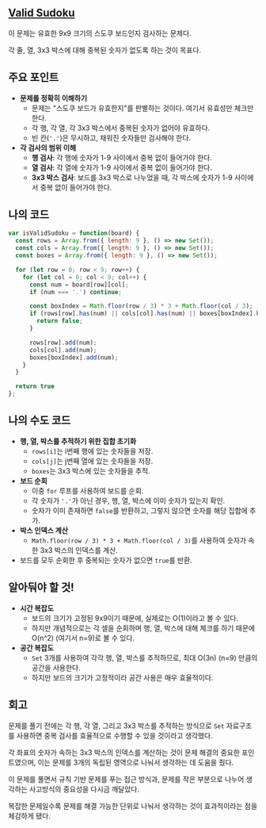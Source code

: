 ## [**Valid Sudoku**](https://leetcode.com/problems/valid-sudoku/)

이 문제는 유효한 9x9 크기의 스도쿠 보드인지 검사하는 문제다.

각 줄, 열, 3x3 박스에 대해 중복된 숫자가 없도록 하는 것이 목표다.

## 주요 포인트

- **문제를 정확히 이해하기**
    - 문제는 "스도쿠 보드가 유효한지"를 판별하는 것이다. 여기서 유효성만 체크만 한다.
    - 각 행, 각 열, 각 3x3 박스에서 중복된 숫자가 없어야 유효하다.
    - 빈 칸(`'.'`)은 무시하고, 채워진 숫자들만 검사해야 한다.
- **각 검사의 범위 이해**
    - **행 검사**: 각 행에 숫자가 1-9 사이에서 중복 없이 들어가야 한다.
    - **열 검사**: 각 열에 숫자가 1-9 사이에서 중복 없이 들어가야 한다.
    - **3x3 박스 검사**: 보드를 3x3 박스로 나누었을 때, 각 박스에 숫자가 1-9 사이에서 중복 없이 들어가야 한다.

## 나의 코드

```jsx
var isValidSudoku = function(board) {
  const rows = Array.from({ length: 9 }, () => new Set());
  const cols = Array.from({ length: 9 }, () => new Set());
  const boxes = Array.from({ length: 9 }, () => new Set());

  for (let row = 0; row < 9; row++) {
    for (let col = 0; col < 9; col++) {
      const num = board[row][col];
      if (num === '.') continue;

      const boxIndex = Math.floor(row / 3) * 3 + Math.floor(col / 3);
      if (rows[row].has(num) || cols[col].has(num) || boxes[boxIndex].has(num)) {
        return false;
      }

      rows[row].add(num);
      cols[col].add(num);
      boxes[boxIndex].add(num);
    }
  }

  return true
};
```

## 나의 수도 코드

- **행, 열, 박스를 추적하기 위한 집합 초기화**
    - `rows[i]`는 i번째 행에 있는 숫자들을 저장.
    - `cols[j]`는 j번째 열에 있는 숫자들을 저장.
    - `boxes`는 3x3 박스에 있는 숫자들을 추적.
- **보드 순회**
    - 이중 `for` 루프를 사용하여 보드를 순회.
    - 각 숫자가 `'.'`가 아닌 경우, 행, 열, 박스에 이미 숫자가 있는지 확인.
    - 숫자가 이미 존재하면 `false`를 반환하고, 그렇지 않으면 숫자를 해당 집합에 추가.
- **박스 인덱스 계산**
    - `Math.floor(row / 3) * 3 + Math.floor(col / 3)`를 사용하여 숫자가 속한 3x3 박스의 인덱스를 계산.
- 보드를 모두 순회한 후 중복되는 숫자가 없으면 `true`를 반환.

## 알아둬야 할 것!

- **시간 복잡도**
    - 보드의 크기가 고정된 9x9이기 때문에, 실제로는 O(1)이라고 볼 수 있다.
    - 하지만 개념적으로는 각 셀을 순회하며 행, 열, 박스에 대해 체크를 하기 때문에 O(n^2) (여기서 n=9)로 볼 수 있다.
- **공간 복잡도**
    - `Set` 3개를 사용하여 각각 행, 열, 박스를 추적하므로, 최대 O(3n) (n=9) 만큼의 공간을 사용한다.
    - 하지만 보드의 크기가 고정적이라 공간 사용은 매우 효율적이다.

## 회고

문제를 풀기 전에는 각 행, 각 열, 그리고 3x3 박스를 추적하는 방식으로 `Set` 자료구조를 사용하면 중복 검사를 효율적으로 수행할 수 있을 것이라고 생각했다.

각 좌표의 숫자가 속하는 3x3 박스의 인덱스를 계산하는 것이 문제 해결의 중요한 포인트였으며, 이는 문제를 3개의 독립된 영역으로 나눠서 생각하는 데 도움을 줬다.

이 문제를 풀면서 규칙 기반 문제를 푸는 접근 방식과, 문제를 작은 부분으로 나누어 생각하는 사고방식의 중요성을 다시금 깨달았다.

복잡한 문제일수록 문제를 해결 가능한 단위로 나눠서 생각하는 것이 효과적이라는 점을 체감하게 됐다.
